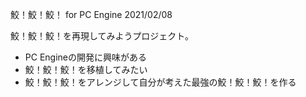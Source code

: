 鮫！鮫！鮫！ for PC Engine
2021/02/08

鮫！鮫！鮫！を再現してみようプロジェクト。

- PC Engineの開発に興味がある
- 鮫！鮫！鮫！を移植してみたい
- 鮫！鮫！鮫！をアレンジして自分が考えた最強の鮫！鮫！鮫！を作る

